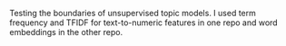 Testing the boundaries of unsupervised topic models. I used term frequency and TFIDF for text-to-numeric features in one repo and word embeddings in the other repo. 

 
